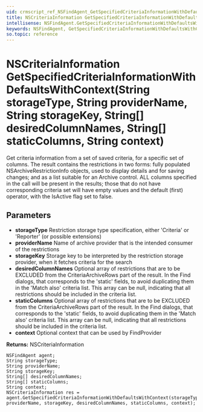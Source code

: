 ```yaml
---
uid: crmscript_ref_NSFindAgent_GetSpecifiedCriteriaInformationWithDefaultsWithContext
title: NSCriteriaInformation GetSpecifiedCriteriaInformationWithDefaultsWithContext(String storageType, String providerName, String storageKey, String[] desiredColumnNames, String[] staticColumns, String context)
intellisense: NSFindAgent.GetSpecifiedCriteriaInformationWithDefaultsWithContext
keywords: NSFindAgent, GetSpecifiedCriteriaInformationWithDefaultsWithContext
so.topic: reference
---
```


# NSCriteriaInformation GetSpecifiedCriteriaInformationWithDefaultsWithContext(String storageType, String providerName, String storageKey, String[] desiredColumnNames, String[] staticColumns, String context)

Get criteria information from a set of saved criteria, for a specific set of columns. The result contains the restrictions in two forms: fully populated NSArchiveRestrictionInfo objects, used to display details and for saving changes; and as a list suitable for an Archive control. ALL columns specified in the call will be present in the results; those that do not have corresponding criteria set will have empty values and the default (first) operator, with the IsActive flag set to false.

## Parameters

* **storageType** Restriction storage type specification, either 'Criteria' or 'Reporter' (or possible extensions)
* **providerName** Name of archive provider that is the intended consumer of the restrictions
* **storageKey** Storage key to be interpreted by the restriction storage provider, when it fetches criteria for the search
* **desiredColumnNames** Optional array of restrictions that are to be EXCLUDED from the CriteriaArchiveRows part of the result. In the Find dialogs, that corresponds to the 'static' fields, to avoid duplicating them in the 'Match also' criteria list. This array can be null, indicating that all restrictions should be included in the criteria list.
* **staticColumns** Optional array of restrictions that are to be EXCLUDED from the CriteriaArchiveRows part of the result. In the Find dialogs, that corresponds to the 'static' fields, to avoid duplicating them in the 'Match also' criteria list. This array can be null, indicating that all restrictions should be included in the criteria list.
* **context** Optional context that can be used by FindProvider

**Returns:** NSCriteriaInformation

```crmscript
NSFindAgent agent;
String storageType;
String providerName;
String storageKey;
String[] desiredColumnNames;
String[] staticColumns;
String context;
NSCriteriaInformation res = agent.GetSpecifiedCriteriaInformationWithDefaultsWithContext(storageType, providerName, storageKey, desiredColumnNames, staticColumns, context);
```

